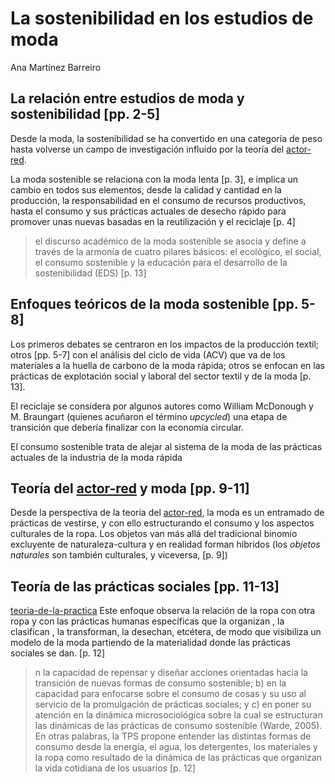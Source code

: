 # La sostenibilidad en los estudios de moda

Ana Martínez Barreiro

## La relación entre estudios de moda y sostenibilidad [pp. 2-5]

Desde la moda, la sostenibilidad se ha convertido en una categoría de peso hasta volverse un campo de investigación influido por la teoría del [actor-red](actor-red.md).

La moda sostenible se relaciona con la moda lenta [p. 3], e implica un cambio en todos sus elementos, desde la calidad y cantidad en la producción, la responsabilidad en el consumo de recursos productivos, hasta el consumo y sus prácticas actuales de desecho rápido para promover unas nuevas basadas en la reutilización y el reciclaje [p. 4]

 >
 > el discurso académico de la moda sostenible se asocia y define a través de la armonía de cuatro pilares básicos: el ecológico, el social, el consumo sostenible y la educación para el desarrollo de la sostenibilidad (EDS) [p. 13]

## Enfoques teóricos de la moda sostenible [pp. 5-8]

Los primeros debates se centraron en los impactos de la producción textil; otros [pp. 5-7] con el análisis del ciclo de vida (ACV) que va de los materiales a la huella de carbono de la moda rápida; otros se enfocan en las prácticas de explotación social y laboral del sector textil y de la moda [p. 13].

El reciclaje se considera por algunos autores como William McDonough y M. Braungart (quienes acuñaron el término *upcycled*) una etapa de transición que debería finalizar con la economía circular.

El consumo sostenible trata de alejar al sistema de la moda de las prácticas actuales de la industria de la moda rápida

## Teoría del [actor-red](actor-red.md) y moda [pp. 9-11]

Desde la perspectiva de la teoría del [actor-red](actor-red.md), la moda es un entramado de prácticas de vestirse, y con ello estructurando el consumo y los aspectos culturales de la ropa. Los objetos van más allá del tradicional binomio excluyente de naturaleza-cultura y en realidad forman híbridos (los *objetos naturales* son también culturales, y viceversa, [p. 9])

## Teoría de las prácticas sociales [pp. 11-13]

[teoria-de-la-practica](teoria-de-la-practica.md) Este enfoque observa la relación de la ropa con otra ropa y con las prácticas humanas específicas que la organizan , la clasifican , la transforman, la desechan, etcétera, de modo que visibiliza un modelo de la moda partiendo de la materialidad donde las prácticas sociales se dan. [p. 12]

 >
 > n la capacidad de repensar y diseñar acciones orientadas hacia la transición de nuevas formas de consumo sostenible; b) en la capacidad para enfocarse sobre el consumo de cosas y su uso al servicio de la promulgación de prácticas sociales; y c) en poner su atención en la dinámica microsociológica sobre la cual se estructuran las dinámicas de las prácticas de consumo sostenible (Warde, 2005). En otras palabras, la TPS propone entender las distintas formas de consumo desde la energía, el agua, los detergentes, los materiales y la ropa como resultado de la dinámica de las prácticas que organizan la vida cotidiana de los usuarios [p. 12]
